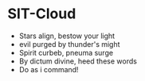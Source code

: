 # SIT-Cloud
* Stars align, bestow your light
* evil purged by thunder's might
* Spirit curbeb, pneuma surge
* By dictum divine, heed these words
* Do as i command!
